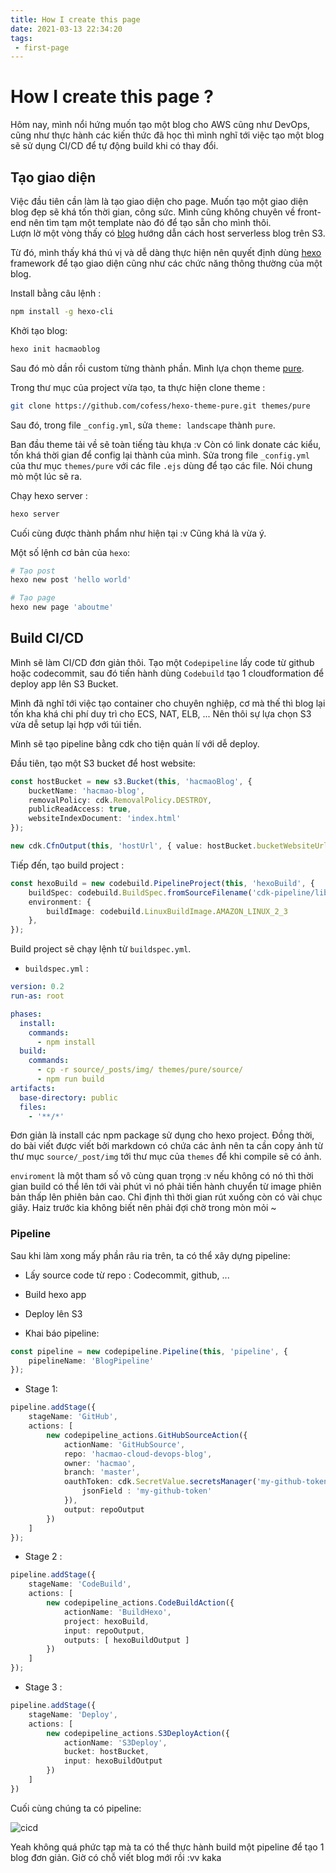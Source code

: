 ```yaml
---
title: How I create this page
date: 2021-03-13 22:34:20
tags:
 - first-page
---
```


# How I create this page ?

Hôm nay, mình nổi hứng muốn tạo một blog cho AWS cũng như DevOps, cũng như thực hành các kiến thức đã học thì mình nghĩ tới việc tạo một blog sẽ sử dụng CI/CD để tự động build khi có thay đổi.  

## Tạo giao diện

Việc đầu tiên cần làm là tạo giao diện cho page. Muốn tạo một giao diện blog đẹp sẽ khá tốn thời gian, công sức. Mình cũng không chuyên về front-end nên tìm tạm một template nào đó để tạo sẵn cho mình thôi.  
Lượn lờ một vòng thấy có [blog](https://hackernoon.com/build-a-serverless-production-ready-blog-b1583c0a5ac2) hướng dẫn cách host serverless blog trên S3.  

Từ đó, mình thấy khá thú vị và dễ dàng thực hiện nên quyết định dùng [hexo](https://hexo.io/) framework để tạo giao diện cũng như các chức năng thông thường của một blog.  

Install bằng câu lệnh :  

```bash
npm install -g hexo-cli
```

Khởi tạo blog:  

```bash
hexo init hacmaoblog
```

Sau đó mò dần rồi custom từng thành phần. Mình lựa chọn theme [pure](https://github.com/cofess/hexo-theme-pure).  

Trong thư mục của project vừa tạo, ta thực hiện clone theme :  

```bash
git clone https://github.com/cofess/hexo-theme-pure.git themes/pure
```

Sau đó, trong file `_config.yml`, sửa `theme: landscape` thành `pure`.  

Ban đầu theme tải về sẽ toàn tiếng tàu khựa :v Còn có link donate các kiểu, tốn khá thời gian để config lại thành của mình. Sửa trong file `_config.yml` của thư mục `themes/pure` với các file `.ejs` dùng để tạo các file. Nói chung mò một lúc sẽ ra.  

Chạy hexo server :  

```bash
hexo server
```

Cuối cùng được thành phẩm như hiện tại :v Cũng khá là vừa ý.  

Một số lệnh cơ bản của `hexo`:  

```bash
# Tạo post
hexo new post 'hello world'

# Tạo page
hexo new page 'aboutme'
```

## Build CI/CD  

Mình sẽ làm CI/CD đơn giản thôi. Tạo một `Codepipeline` lấy code từ github hoặc codecommit, sau đó tiến hành dùng `Codebuild` tạo 1 cloudformation để deploy app lên S3 Bucket.  

Mình đã nghĩ tới việc tạo container cho chuyên nghiệp, cơ mà thế thì blog lại tốn kha khá chi phí duy trì cho ECS, NAT, ELB, ... Nên thôi sự lựa chọn S3 vừa dễ setup lại hợp với túi tiền.  

Mình sẽ tạo pipeline bằng cdk cho tiện quản lí với dễ deploy.  

Đầu tiên, tạo một S3 bucket để host website:  

```ts
const hostBucket = new s3.Bucket(this, 'hacmaoBlog', {
    bucketName: 'hacmao-blog',
    removalPolicy: cdk.RemovalPolicy.DESTROY,
    publicReadAccess: true,
    websiteIndexDocument: 'index.html'
});

new cdk.CfnOutput(this, 'hostUrl', { value: hostBucket.bucketWebsiteUrl });
```

Tiếp đến, tạo build project :  

```ts
const hexoBuild = new codebuild.PipelineProject(this, 'hexoBuild', {
    buildSpec: codebuild.BuildSpec.fromSourceFilename('cdk-pipeline/lib/buildspec.yml'),
    environment: {
        buildImage: codebuild.LinuxBuildImage.AMAZON_LINUX_2_3
    },
});
```

Build project sẽ chạy lệnh từ `buildspec.yml`.  

+ `buildspec.yml` :  

```yml
version: 0.2
run-as: root

phases:
  install:
    commands:
      - npm install
  build:
    commands:
      - cp -r source/_posts/img/ themes/pure/source/
      - npm run build
artifacts:
  base-directory: public
  files:
    - '**/*'
```

Đơn giản là install các npm package sử dụng cho hexo project. Đồng thời, do bài viết được viết bởi markdown có chứa các ảnh nên ta cần copy ảnh từ thư mục `source/_post/img` tới thư mục của `themes` để khi compile sẽ có ảnh.  

`enviroment` là một tham số vô cùng quan trọng :v nếu không có nó thì thời gian build có thể lên tới vài phút vì nó phải tiến hành chuyển từ image phiên bản thấp lên phiên bản cao. Chỉ định thì thời gian rút xuống còn có vài chục giây. Haiz trước kia không biết nên phải đợi chờ trong mòn mỏi ~  

### Pipeline  

Sau khi làm xong mấy phần râu ria trên, ta có thể xây dựng pipeline:  

+ Lấy source code từ repo : Codecommit, github, ...
+ Build hexo app
+ Deploy lên S3

+ Khai báo pipeline:  

```ts
const pipeline = new codepipeline.Pipeline(this, 'pipeline', {
    pipelineName: 'BlogPipeline'
});
```

+ Stage 1:  

```ts
pipeline.addStage({
    stageName: 'GitHub',
    actions: [
        new codepipeline_actions.GitHubSourceAction({
            actionName: 'GitHubSource',
            repo: 'hacmao-cloud-devops-blog',
            owner: 'hacmao',
            branch: 'master',
            oauthToken: cdk.SecretValue.secretsManager('my-github-token', { 
                jsonField : 'my-github-token'
            }),
            output: repoOutput
        })
    ]
});
```

+ Stage 2 :  

```ts
pipeline.addStage({
    stageName: 'CodeBuild',
    actions: [
        new codepipeline_actions.CodeBuildAction({
            actionName: 'BuildHexo',
            project: hexoBuild,
            input: repoOutput,
            outputs: [ hexoBuildOutput ]
        })
    ]
});
```

+ Stage 3 :  

```ts
pipeline.addStage({
    stageName: 'Deploy',
    actions: [
        new codepipeline_actions.S3DeployAction({
            actionName: 'S3Deploy',
            bucket: hostBucket,
            input: hexoBuildOutput
        })   
    ]
})
```

Cuối cùng chúng ta có pipeline:  

![cicd](http://hacmao-blog.s3-website-ap-southeast-1.amazonaws.com/img/2021-03-14-12-29-29.png)  

Yeah không quá phức tạp mà ta có thể thực hành build một pipeline để tạo 1 blog đơn giản. Giờ có chỗ viết blog mới rồi :vv kaka  
